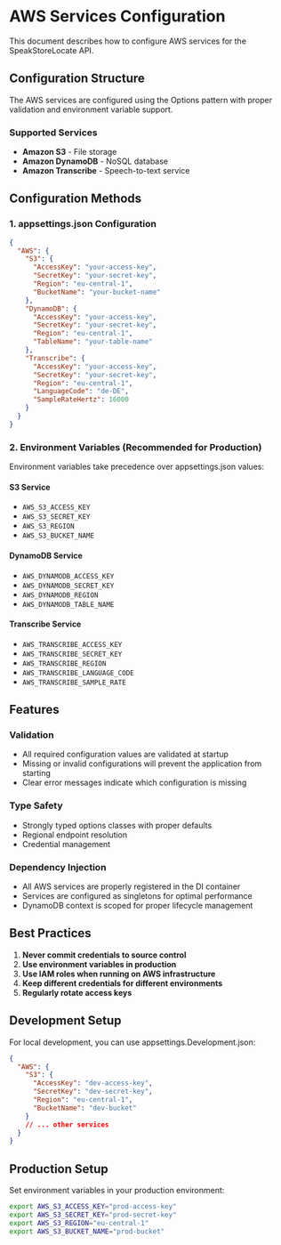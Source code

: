 # AWS Services Configuration

This document describes how to configure AWS services for the SpeakStoreLocate API.

## Configuration Structure

The AWS services are configured using the Options pattern with proper validation and environment variable support.

### Supported Services

- **Amazon S3** - File storage
- **Amazon DynamoDB** - NoSQL database
- **Amazon Transcribe** - Speech-to-text service

## Configuration Methods

### 1. appsettings.json Configuration

```json
{
  "AWS": {
    "S3": {
      "AccessKey": "your-access-key",
      "SecretKey": "your-secret-key",
      "Region": "eu-central-1",
      "BucketName": "your-bucket-name"
    },
    "DynamoDB": {
      "AccessKey": "your-access-key",
      "SecretKey": "your-secret-key",
      "Region": "eu-central-1",
      "TableName": "your-table-name"
    },
    "Transcribe": {
      "AccessKey": "your-access-key",
      "SecretKey": "your-secret-key",
      "Region": "eu-central-1",
      "LanguageCode": "de-DE",
      "SampleRateHertz": 16000
    }
  }
}
```

### 2. Environment Variables (Recommended for Production)

Environment variables take precedence over appsettings.json values:

#### S3 Service
- `AWS_S3_ACCESS_KEY`
- `AWS_S3_SECRET_KEY`
- `AWS_S3_REGION`
- `AWS_S3_BUCKET_NAME`

#### DynamoDB Service
- `AWS_DYNAMODB_ACCESS_KEY`
- `AWS_DYNAMODB_SECRET_KEY`
- `AWS_DYNAMODB_REGION`
- `AWS_DYNAMODB_TABLE_NAME`

#### Transcribe Service
- `AWS_TRANSCRIBE_ACCESS_KEY`
- `AWS_TRANSCRIBE_SECRET_KEY`
- `AWS_TRANSCRIBE_REGION`
- `AWS_TRANSCRIBE_LANGUAGE_CODE`
- `AWS_TRANSCRIBE_SAMPLE_RATE`

## Features

### Validation
- All required configuration values are validated at startup
- Missing or invalid configurations will prevent the application from starting
- Clear error messages indicate which configuration is missing

### Type Safety
- Strongly typed options classes with proper defaults
- Regional endpoint resolution
- Credential management

### Dependency Injection
- All AWS services are properly registered in the DI container
- Services are configured as singletons for optimal performance
- DynamoDB context is scoped for proper lifecycle management

## Best Practices

1. **Never commit credentials to source control**
2. **Use environment variables in production**
3. **Use IAM roles when running on AWS infrastructure**
4. **Keep different credentials for different environments**
5. **Regularly rotate access keys**

## Development Setup

For local development, you can use appsettings.Development.json:

```json
{
  "AWS": {
    "S3": {
      "AccessKey": "dev-access-key",
      "SecretKey": "dev-secret-key",
      "Region": "eu-central-1",
      "BucketName": "dev-bucket"
    }
    // ... other services
  }
}
```

## Production Setup

Set environment variables in your production environment:

```bash
export AWS_S3_ACCESS_KEY="prod-access-key"
export AWS_S3_SECRET_KEY="prod-secret-key"
export AWS_S3_REGION="eu-central-1"
export AWS_S3_BUCKET_NAME="prod-bucket"
```